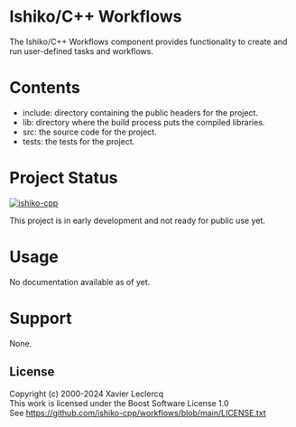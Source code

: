 # Ishiko/C++ Workflows

The Ishiko/C++ Workflows component provides functionality to create and run user-defined tasks and workflows.

# Contents

- include: directory containing the public headers for the project.
- lib: directory where the build process puts the compiled libraries.
- src: the source code for the project.
- tests: the tests for the project.

# Project Status

[![ishiko-cpp](https://circleci.com/gh/ishiko-cpp/workflows.svg?style=shield)](https://circleci.com/gh/ishiko-cpp/workflows)

This project is in early development and not ready for public use yet.

# Usage

No documentation available as of yet.

# Support

None.

## License

Copyright (c) 2000-2024 Xavier Leclercq\
This work is licensed under the Boost Software License 1.0\
See https://github.com/ishiko-cpp/workflows/blob/main/LICENSE.txt
